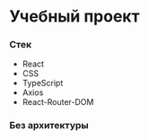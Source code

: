 <h1>Учебный проект</h1>
<h3>Стек</h3>
<ul>
  <li>React</li>
  <li>CSS</li>
  <li>TypeScript</li>
  <li>Axios</li>
  <li>React-Router-DOM</li>
</ul>
<h3>Без архитектуры</h3>
